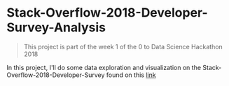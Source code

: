 # Stack-Overflow-2018-Developer-Survey-Analysis

> This project is part of the week 1 of the 0 to Data Science Hackathon 2018 

In this project, I'll do some data exploration and visualization on the Stack-Overflow-2018-Developer-Survey found on 
this [link](https://www.kaggle.com/stackoverflow/stack-overflow-2018-developer-survey)
